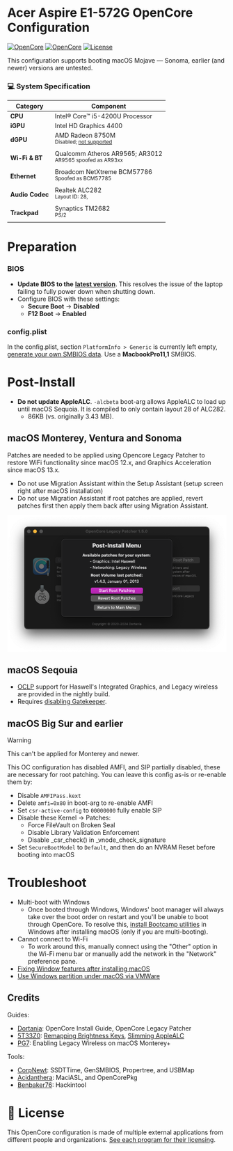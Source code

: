 # Acer Aspire E1-572G OpenCore Configuration

[![OpenCore](https://img.shields.io/badge/OpenCore-1.0.0-blue.svg)](https://github.com/acidanthera/OpenCorePkg)
[![OpenCore](https://img.shields.io/badge/macOS-Sonoma-green.svg)](https://github.com/acidanthera/OpenCorePkg)
[![License](https://img.shields.io/badge/License-MIT-purple.svg)](https://github.com/unitedastronomer/E1-572G-Hackintosh/blob/main/LICENSE.md)<br>

This configuration supports booting macOS Mojave — Sonoma, earlier (and newer) versions are untested.

### 💻 System Specification

| Category       | Component                               |
|----------------|-----------------------------------------|
| **CPU**        | Intel® Core™ i5-4200U Processor         |
| **iGPU**       | Intel HD Graphics 4400                |
| **dGPU**       | AMD Radeon 8750M  <br><sup>Disabled; <a href="https://dortania.github.io/GPU-Buyers-Guide/misc/discrete-laptops.html#laptop-dgpus"> not supported</a></sup>        |
| **Wi-Fi & BT** | Qualcomm Atheros AR9565; AR3012 <br><sup> AR9565 spoofed as AR93xx</sup>      |
| **Ethernet**   | Broadcom NetXtreme BCM57786 <br><sup>Spoofed as BCM57785</sup>                           |
| **Audio Codec**| Realtek ALC282<br><sup>Layout ID: 28, </sup>                                   |
| **Trackpad**   | Synaptics TM2682 <br><sup>PS/2</sup>                                          |

# Preparation

### BIOS 

*  **Update BIOS to the** [**latest version**](https://www.acer.com/us-en/support/product-support/Aspire_E1-572G). This resolves the issue of the laptop failing to fully power down when shutting down.
* Configure BIOS with these settings:
	* **Secure Boot** &rarr; **Disabled**
	* **F12 Boot** &rarr; **Enabled**

### config.plist

In the config.plist, section <code>PlatformInfo > Generic</code> is currently left empty, [generate your own SMBIOS data](https://github.com/corpnewt/GenSMBIOS). Use a **MacbookPro11,1** SMBIOS.

# Post-Install

* **Do not update AppleALC**. `-alcbeta` boot-arg allows AppleALC to load up until macOS Sequoia. It is compiled to only contain layout 28 of ALC282. 
	* 86KB (vs. originally 3.43 MB).

## macOS Monterey, Ventura and Sonoma

Patches are needed to be applied using Opencore Legacy Patcher to restore WiFi functionality since macOS 12.x, and Graphics Acceleration since macOS 13.x. 

 * Do not use Migration Assistant within the Setup Assistant (setup screen right after macOS installation)
 * Do not use Migration Assistant if root patches are applied, revert patches first then apply them back after using Migration Assistant.

<div align="center">
<img align="center" src="./assets/oclp.png" width="600">
</div>

## macOS Seqouia
* [OCLP](https://github.com/dortania/OpenCore-Legacy-Patcher) support for Haswell's Integrated Graphics, and Legacy wireless are provided in the nightly build.
* Requires [disabling Gatekeeper](https://github.com/5T33Z0/OC-Little-Translated/blob/main/14_OCLP_Wintel/Guides/Disable_Gatekeeper.md).

## macOS Big Sur and earlier
> [!WARNING]  
> This can't be applied for Monterey and newer.

This OC configuration has disabled AMFI, and SIP partially disabled, these are necessary for root patching.  You can leave this config as-is or re-enable them by:
* Disable `AMFIPass.kext`
* Delete `amfi=0x80` in boot-arg to re-enable AMFI
* Set `csr-active-config` to `00000000` fully enable SIP
 * Disable these Kernel -> Patches:
   * Force FileVault on Broken Seal
   * Disable Library Validation Enforcement
   * Disable _csr_check() in _vnode_check_signature
* Set `SecureBootModel` to `Default`, and then do an NVRAM Reset before booting into macOS

# Troubleshoot
* Multi-boot with Windows
	* Once booted through Windows, Windows' boot manager will always take over the boot order on restart and you'll be unable to boot through OpenCore. To resolve this, [install Bootcamp utilities](https://dortania.github.io/OpenCore-Post-Install/multiboot/bootcamp.html#installation) in Windows after installing macOS (only if you are multi-booting).
* Cannot connect to Wi-Fi
	* To work around this, manually connect using the "Other" option in the Wi-Fi menu bar or manually add the network in the "Network" preference pane.
* [Fixing Window features after installing macOS](https://github.com/5T33Z0/OC-Little-Translated/blob/main/I_Windows/Windows_fixes.md)
* [Use Windows partition under macOS via VMWare](https://github.com/mackonsti/s145-14iwl/blob/master/Fusion.md)


## Credits

Guides:
- [Dortania](https://dortania.github.io/OpenCore-Install-Guide/config.plist/haswell.html): OpenCore Install Guide, OpenCore Legacy Patcher
- [5T33Z0](https://github.com/5T33Z0): [Remapping Brightness Keys](https://github.com/5T33Z0/OC-Little-Translated/blob/main/05_Laptop-specific_Patches/Fixing_Keyboard_Mappings_and_Brightness_Keys/Customizing_ThinkPad_Keyboard_Shortcuts.md), [Slimming AppleALC](https://github.com/5T33Z0/AppleALC-Guides/tree/main/Slimming_AppleALC)
- [PG7](https://www.insanelymac.com/forum/topic/359007-wifi-atheros-monterey-ventura-sonoma-work/): Enabling Legacy Wireless on macOS Monterey+

Tools:
- [CorpNewt](https://github.com/corpnewt/SSDTTime): SSDTTime, GenSMBIOS, Propertree, and USBMap
- [Acidanthera](https://github.com/acidanthera/MaciASL): MaciASL, and OpenCorePkg
- [Benbaker76](https://github.com/benbaker76/Hackintool): Hackintool


# 📜 **License** 

This OpenCore configuration is made of multiple external applications from different people and organizations. [See each program for their licensing](assets/REFERENCE.md).

